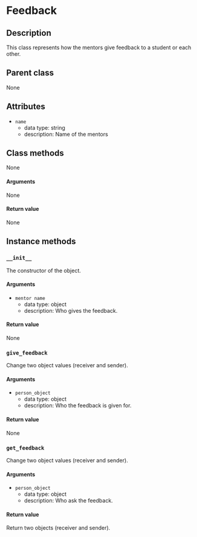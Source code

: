 # Feedback

## Description
This class represents how the mentors give feedback to a student or each other.

## Parent class
None

## Attributes

* ```name```
  * data type: string
  * description: Name of the mentors


## Class methods

None

#### Arguments
None

#### Return value
None

## Instance methods

### ```__init__```
The constructor of the object.

#### Arguments

* ```mentor name```
  * data type: object
  * description: Who gives the feedback.



#### Return value
None

### ```give_feedback```
Change two object values (receiver and sender).

#### Arguments

* ```person_object```
  * data type: object
  * description: Who the feedback is given for.

#### Return value
None

### ```get_feedback```
Change two object values (receiver and sender).

#### Arguments

* ```person_object```
  * data type: object
  * description: Who ask the feedback.

#### Return value
Return two objects (receiver and sender).
